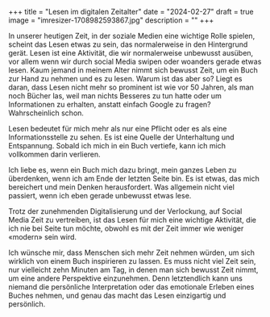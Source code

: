 +++
title = "Lesen im digitalen Zeitalter"
date = "2024-02-27"
draft = true
image = "imresizer-1708982593867.jpg"
description = ""
+++

	

In unserer heutigen Zeit, in der soziale Medien eine wichtige Rolle spielen, scheint das Lesen etwas zu sein, das normalerweise in den Hintergrund gerät. Lesen ist eine Aktivität, die wir normalerweise unbewusst ausüben, vor allem wenn wir durch social Media swipen oder woanders gerade etwas lesen. Kaum jemand in meinem Alter nimmt sich bewusst Zeit, um ein Buch zur Hand zu nehmen und es zu lesen. Warum ist das aber so? Liegt es daran, dass Lesen nicht mehr so prominent ist wie vor 50 Jahren, als man noch Bücher las, weil man nichts Besseres zu tun hatte oder um Informationen zu erhalten, anstatt einfach Google zu fragen? Wahrscheinlich schon.

Lesen bedeutet für mich mehr als nur eine Pflicht oder es als eine Informationsstelle zu sehen. Es ist eine Quelle der Unterhaltung und Entspannung. Sobald ich mich in ein Buch vertiefe, kann ich mich vollkommen darin verlieren.

Ich liebe es, wenn ein Buch mich dazu bringt, mein ganzes Leben zu überdenken, wenn ich am Ende der letzten Seite bin. Es ist etwas, das mich bereichert und mein Denken herausfordert. Was allgemein nicht viel passiert, wenn ich eben gerade unbewusst etwas lese.

Trotz der zunehmenden Digitalisierung und der Verlockung, auf Social Media Zeit zu vertreiben, ist das Lesen für mich eine wichtige Aktivität, die ich nie bei Seite tun möchte, obwohl es mit der Zeit immer wie weniger «modern» sein wird.

Ich wünsche mir, dass Menschen sich mehr Zeit nehmen würden, um sich wirklich von einem Buch inspirieren zu lassen. Es muss nicht viel Zeit sein, nur vielleicht zehn Minuten am Tag, in denen man sich bewusst Zeit nimmt, um eine andere Perspektive einzunehmen. Denn letztendlich kann uns niemand die persönliche Interpretation oder das emotionale Erleben eines Buches nehmen, und genau das macht das Lesen einzigartig und persönlich.